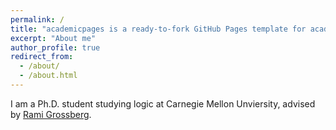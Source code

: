 ```yaml
---
permalink: /
title: "academicpages is a ready-to-fork GitHub Pages template for academic personal websites"
excerpt: "About me"
author_profile: true
redirect_from: 
  - /about/
  - /about.html
---
```


I am a Ph.D. student studying logic at Carnegie Mellon Unviersity, advised by <a href="http://math.cmu.edu/~rami">Rami Grossberg</a>.
